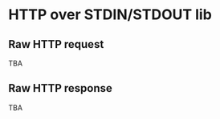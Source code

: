HTTP over STDIN/STDOUT lib
==========================

Raw HTTP request
----------------

TBA

Raw HTTP response
-----------------

TBA
